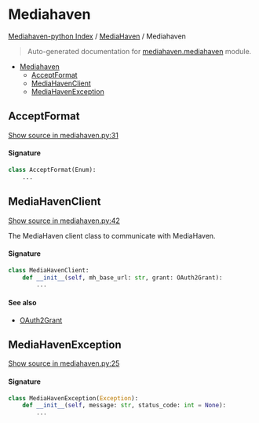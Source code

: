 # Mediahaven

[Mediahaven-python Index](../../README.md#mediahaven-python-index) /
[MediaHaven](./index.md#mediahaven) /
Mediahaven

> Auto-generated documentation for [mediahaven.mediahaven](../../mediahaven/mediahaven.py) module.

- [Mediahaven](#mediahaven)
  - [AcceptFormat](#acceptformat)
  - [MediaHavenClient](#mediahavenclient)
  - [MediaHavenException](#mediahavenexception)

## AcceptFormat

[Show source in mediahaven.py:31](../../mediahaven/mediahaven.py#L31)

#### Signature

```python
class AcceptFormat(Enum):
    ...
```



## MediaHavenClient

[Show source in mediahaven.py:42](../../mediahaven/mediahaven.py#L42)

The MediaHaven client class to communicate with MediaHaven.

#### Signature

```python
class MediaHavenClient:
    def __init__(self, mh_base_url: str, grant: OAuth2Grant):
        ...
```

#### See also

- [OAuth2Grant](./oauth2.md#oauth2grant)



## MediaHavenException

[Show source in mediahaven.py:25](../../mediahaven/mediahaven.py#L25)

#### Signature

```python
class MediaHavenException(Exception):
    def __init__(self, message: str, status_code: int = None):
        ...
```